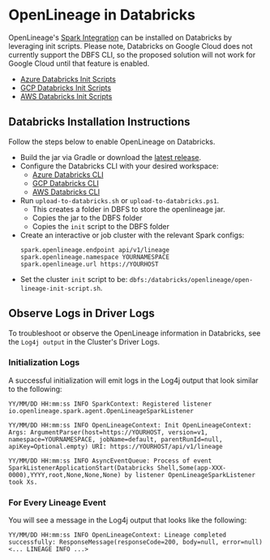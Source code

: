# OpenLineage in Databricks

OpenLineage's [Spark Integration](https://github.com/OpenLineage/OpenLineage/blob/a2d39a7a6f02474b2dfd1484f3a6d2810a5ffe30/integration/spark/README.md) can be installed on Databricks by leveraging init scripts. Please note, Databricks on Google Cloud does not currently support the DBFS CLI, so the proposed solution will not work for Google Cloud until that feature is enabled. 

* [Azure Databricks Init Scripts](https://docs.microsoft.com/en-us/azure/databricks/clusters/init-scripts)
* [GCP Databricks Init Scripts](https://docs.gcp.databricks.com/clusters/init-scripts.html)
* [AWS Databricks Init Scripts](https://docs.databricks.com/clusters/init-scripts.html)

## Databricks Installation Instructions

Follow the steps below to enable OpenLineage on Databricks.

* Build the jar via Gradle or download the [latest release](https://search.maven.org/remote_content?g=io.openlineage&a=openlineage-spark&v=LATEST).
* Configure the Databricks CLI with your desired workspace:
    * [Azure Databricks CLI](https://docs.microsoft.com/en-us/azure/databricks/dev-tools/cli/)
    * [GCP Databricks CLI](https://docs.gcp.databricks.com/dev-tools/cli/index.html)
    * [AWS Databricks CLI](https://docs.databricks.com/dev-tools/cli/index.html)
* Run `upload-to-databricks.sh` or `upload-to-databricks.ps1`.
    * This creates a folder in DBFS to store the openlineage jar.
    * Copies the jar to the DBFS folder
    * Copies the `init` script to the DBFS folder
* Create an interactive or job cluster with the relevant Spark configs:
    ```
    spark.openlineage.endpoint api/v1/lineage
    spark.openlineage.namespace YOURNAMESPACE
    spark.openlineage.url https://YOURHOST
    ```
* Set the cluster `init` script to be: `dbfs:/databricks/openlineage/open-lineage-init-script.sh`.

## Observe Logs in Driver Logs

To troubleshoot or observe the OpenLineage information in Databricks, see the `Log4j output` in the Cluster's Driver Logs.

### Initialization Logs

A successful initialization will emit logs in the Log4j output that look similar to the following:

```
YY/MM/DD HH:mm:ss INFO SparkContext: Registered listener io.openlineage.spark.agent.OpenLineageSparkListener

YY/MM/DD HH:mm:ss INFO OpenLineageContext: Init OpenLineageContext: Args: ArgumentParser(host=https://YOURHOST, version=v1, namespace=YOURNAMESPACE, jobName=default, parentRunId=null, apiKey=Optional.empty) URI: https://YOURHOST/api/v1/lineage

YY/MM/DD HH:mm:ss INFO AsyncEventQueue: Process of event SparkListenerApplicationStart(Databricks Shell,Some(app-XXX-0000),YYYY,root,None,None,None) by listener OpenLineageSparkListener took Xs.
```

### For Every Lineage Event

You will see a message in the Log4j output that looks like the following:

```
YY/MM/DD HH:mm:ss INFO OpenLineageContext: Lineage completed successfully: ResponseMessage(responseCode=200, body=null, error=null) <... LINEAGE INFO ...>
```